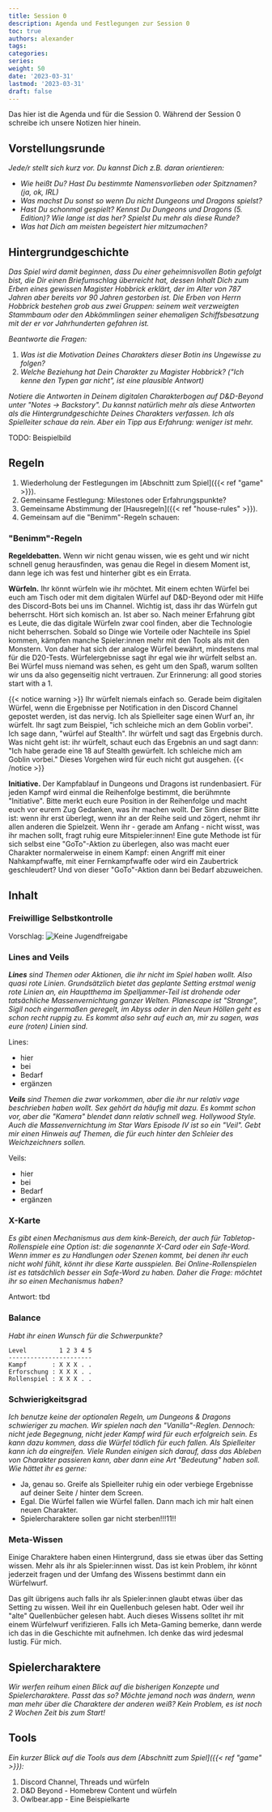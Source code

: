 ```yaml
---
title: Session 0
description: Agenda und Festlegungen zur Session 0
toc: true
authors: alexander
tags:
categories:
series:
weight: 50
date: '2023-03-31'
lastmod: '2023-03-31'
draft: false
---
```


Das hier ist die Agenda und für die Session 0. Während der Session 0 schreibe ich unsere Notizen hier hinein.

## Vorstellungsrunde

_Jede/r stellt sich kurz vor. Du kannst Dich z.B. daran orientieren:_

- _Wie heißt Du? Hast Du bestimmte Namensvorlieben oder Spitznamen? (ja, ok, IRL)_
- _Was machst Du sonst so wenn Du nicht Dungeons und Dragons spielst?_
- _Hast Du schonmal gespielt? Kennst Du Dungeons und Dragons (5. Edition)? Wie lange ist das her? Spielst Du mehr als diese Runde?_
- _Was hat Dich am meisten begeistert hier mitzumachen?_

## Hintergrundgeschichte

_Das Spiel wird damit beginnen, dass Du einer geheimnisvollen Botin gefolgt bist, die Dir einen Briefumschlag überreicht hat, dessen Inhalt Dich zum Erben eines gewissen Magister Hobbrick erklärt, der im Alter von 787 Jahren aber bereits vor 90 Jahren gestorben ist. Die Erben von Herrn Hobbrick bestehen grob aus zwei Gruppen: seinem weit verzweigten Stammbaum oder den Abkömmlingen seiner ehemaligen Schiffsbesatzung mit der er vor Jahrhunderten gefahren ist._

_Beantworte die Fragen:_

1. _Was ist die Motivation Deines Charakters dieser Botin ins Ungewisse zu folgen?_
2. _Welche Beziehung hat Dein Charakter zu Magister Hobbrick? ("Ich kenne den Typen gar nicht", ist eine plausible Antwort)_

_Notiere die Antworten in Deinem digitalen Charakterbogen auf D&D-Beyond unter "Notes -> Backstory". Du kannst natürlich mehr als diese Antworten als die Hintergrundgeschichte Deines Charakters verfassen. Ich als Spielleiter schaue da rein. Aber ein Tipp aus Erfahrung: weniger ist mehr._

TODO: Beispielbild

## Regeln

1. Wiederholung der Festlegungen im [Abschnitt zum Spiel]({{< ref "game" >}}).
2. Gemeinsame Festlegung: Milestones oder Erfahrungspunkte?
3. Gemeinsame Abstimmung der [Hausregeln]({{< ref "house-rules" >}}).
4. Gemeinsam auf die "Benimm"-Regeln schauen:

### "Benimm"-Regeln

**Regeldebatten.** Wenn wir nicht genau wissen, wie es geht und wir nicht schnell genug herausfinden, was genau die Regel in diesem Moment ist, dann lege ich was fest und hinterher gibt es ein Errata.

**Würfeln.** Ihr könnt würfeln wie ihr möchtet. Mit einem echten Würfel bei euch am Tisch oder mit dem digitalen Würfel auf D&D-Beyond oder mit Hilfe des Discord-Bots bei uns im Channel. Wichtig ist, dass ihr das Würfeln gut beherrscht. Hört sich komisch an. Ist aber so. Nach meiner Erfahrung gibt es Leute, die das digitale Würfeln zwar cool finden, aber die Technologie nicht beherrschen. Sobald so Dinge wie Vorteile oder Nachteile ins Spiel kommen, kämpfen manche Spieler:innen mehr mit den Tools als mit den Monstern. Von daher hat sich der analoge Würfel bewährt, mindestens mal für die D20-Tests. Würfelergebnisse sagt ihr egal wie ihr würfelt selbst an. Bei Würfel muss niemand was sehen, es geht um den Spaß, warum sollten wir uns da also gegenseitig nicht vertrauen. Zur Erinnerung: all good stories start with a 1.

{{< notice warning >}}
Ihr würfelt niemals einfach so. Gerade beim digitalen Würfel, wenn die Ergebnisse per Notification in den Discord Channel gepostet werden, ist das nervig. Ich als Spielleiter sage einen Wurf an, ihr würfelt. Ihr sagt zum Beispiel, "ich schleiche mich an dem Goblin vorbei". Ich sage dann, "würfel auf Stealth". Ihr würfelt und sagt das Ergebnis durch. Was nicht geht ist: ihr würfelt, schaut euch das Ergebnis an und sagt dann: "Ich habe gerade eine 18 auf Stealth gewürfelt. Ich schleiche mich am Goblin vorbei." Dieses Vorgehen wird für euch nicht gut ausgehen.
{{< /notice >}}

**Initiative.** Der Kampfablauf in Dungeons und Dragons ist rundenbasiert. Für jeden Kampf wird einmal die Reihenfolge bestimmt, die berühmnte "Initiative". Bitte merkt euch eure Position in der Reihenfolge und macht euch vor eurem Zug Gedanken, was ihr machen wollt. Der Sinn dieser Bitte ist: wenn ihr erst überlegt, wenn ihr an der Reihe seid und zögert, nehmt ihr allen anderen die Spielzeit. Wenn ihr - gerade am Anfang - nicht wisst, was ihr machen sollt, fragt ruhig eure Mitspieler:innen! Eine gute Methode ist für sich selbst eine "GoTo"-Aktion zu überlegen, also was macht euer Charakter normalerweise in einem Kampf: einen Angriff mit einer Nahkampfwaffe, mit einer Fernkampfwaffe oder wird ein Zaubertrick geschleudert? Und von dieser "GoTo"-Aktion dann bei Bedarf abzuweichen.

## Inhalt

### Freiwillige Selbstkontrolle

Vorschlag:
![Keine Jugendfreigabe](https://upload.wikimedia.org/wikipedia/commons/e/e8/FSK18.svg)

### Lines and Veils

_**Lines** sind Themen oder Aktionen, die ihr nicht im Spiel haben wollt. Also quasi rote Linien. Grundsätzlich bietet das geplante Setting erstmal wenig rote Linien an, ein Hauptthema im Spelljammer-Teil ist drohende oder tatsächliche Massenvernichtung ganzer Welten. Planescape ist "Strange", Sigil noch eingermaßen geregelt, im Abyss oder in den Neun Höllen geht es schon recht ruppig zu. Es kommt also sehr auf euch an, mir zu sagen, was eure (roten) Linien sind._

Lines:

* hier
* bei
* Bedarf
* ergänzen

_**Veils** sind Themen die zwar vorkommen, aber die ihr nur relativ vage beschrieben haben wollt. Sex gehört da häufig mit dazu. Es kommt schon vor, aber die "Kamera" blendet dann relativ schnell weg. Hollywood Style. Auch die Massenvernichtung im Star Wars Episode IV ist so ein "Veil". Gebt mir einen Hinweis auf Themen, die für euch hinter den Schleier des Weichzeichners sollen._

Veils:

* hier
* bei
* Bedarf
* ergänzen


### X-Karte

_Es gibt einen Mechanismus aus dem kink-Bereich, der auch für Tabletop-Rollenspiele eine Option ist: die sogenannte X-Card oder ein Safe-Word. Wenn immer es zu Handlungen oder Szenen kommt, bei denen ihr euch nicht wohl fühlt, könnt ihr diese Karte ausspielen. Bei Online-Rollenspielen ist es tatsächlich besser ein Safe-Word zu haben. Daher die Frage: möchtet ihr so einen Mechanismus haben?_

Antwort: tbd

### Balance

_Habt ihr einen Wunsch für die Schwerpunkte?_

```
Level         1 2 3 4 5
-----------------------
Kampf       : X X X . .
Erforschung : X X X . .
Rollenspiel : X X X . .
```

### Schwierigkeitsgrad

_Ich benutze keine der optionalen Regeln, um Dungeons & Dragons schwieriger zu machen. Wir spielen nach den "Vanilla"-Reglen. Dennoch: nicht jede Begegnung, nicht jeder Kampf wird für euch erfolgreich sein. Es kann dazu kommen, dass die Würfel tödlich für euch fallen. Als Spielleiter kann ich da eingreifen. Viele Runden einigen sich darauf, dass das Ableben von Charakter passieren kann, aber dann eine Art "Bedeutung" haben soll. Wie hättet ihr es gerne:_

- Ja, genau so. Greife als Spielleiter ruhig ein oder verbiege Ergebnisse auf deiner Seite / hinter dem Screen.
- Egal. Die Würfel fallen wie Würfel fallen. Dann mach ich mir halt einen neuen Charakter.
- Spielercharaktere sollen gar nicht sterben!!!11!!

### Meta-Wissen

Einige Charaktere haben einen Hintergrund, dass sie etwas über das Setting wissen. Mehr als ihr als Spieler:innen wisst. Das ist kein Problem, ihr könnt jederzeit fragen und der Umfang des Wissens bestimmt dann ein Würfelwurf.

Das gilt übrigens auch falls ihr als Spieler:innen glaubt etwas über das Setting zu wissen. Weil ihr ein Quellenbuch gelesen habt. Oder weil ihr "alte" Quellenbücher gelesen habt. Auch dieses Wissens solltet ihr mit einem Würfelwurf verifizieren. Falls ich Meta-Gaming bemerke, dann werde ich das in die Geschichte mit aufnehmen. Ich denke das wird jedesmal lustig. Für mich.

## Spielercharaktere

_Wir werfen reihum einen Blick auf die bisherigen Konzepte und Spielercharaktere. Passt das so? Möchte jemand noch was ändern, wenn man mehr über die Charaktere der anderen weiß? Kein Problem, es ist noch 2 Wochen Zeit bis zum Start!_

## Tools

_Ein kurzer Blick auf die Tools aus dem [Abschnitt zum Spiel]({{< ref "game" >}}):_

1. Discord Channel, Threads und würfeln
2. D&D Beyond - Homebrew Content und würfeln
3. Owlbear.app - Eine Beispielkarte
